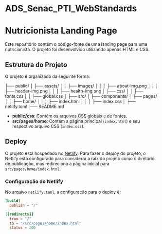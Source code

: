 # ADS_Senac_PTI_WebStandards

# Nutricionista Landing Page

Este repositório contém o código-fonte de uma landing page para uma nutricionista. O projeto foi desenvolvido utilizando apenas HTML e CSS.

## Estrutura do Projeto

O projeto é organizado da seguinte forma:

├── public/ 
│   ├── assets/
│   │   ├── images/ 
│   │   │   ├── about-img.png
│   │   │   ├── header-img.png
│   │   │   ├── health-img.png
│   ├── css/ 
│   │   ├── fonts.css 
│   │   ├── global.css 
│
├── src/ 
│   ├── components/ 
│   ├── pages/  
│   │   ├── home/ 
│   │   │   ├── index.html 
│   │   │   ├── index.css 
│
├── netlify.toml
├── README.md

- **public/css**: Contém os arquivos CSS globais e de fontes.
- **src/pages/home**: Contém a página principal (`index.html`) e seu respectivo arquivo CSS (`index.css`).

## Deploy

O projeto está hospedado no [Netlify](https://pti-web-standards-guilherme-muller.netlify.app). Para fazer o deploy do projeto, o Netlify está configurado para considerar a raiz do projeto como o diretório de publicação, mas redireciona a página inicial para `src/pages/home/index.html`.

### Configuração do Netlify

No arquivo `netlify.toml`, a configuração para o deploy é:

```toml
[build]
  publish = "/"

[[redirects]]
  from = "/"
  to = "/src/pages/home/index.html"
  status = 200